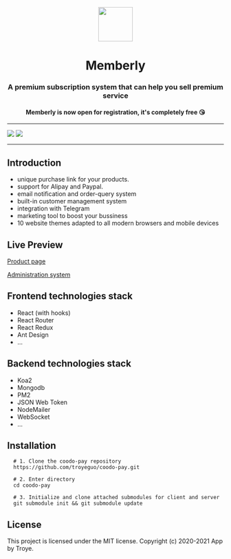 <div align="center">
<img src="https://i.loli.net/2020/03/27/xdEUXeo6QDMWa2O.png" width="80px" height="80px"/>
</div>
  <h1 align="center">
    Memberly
  </h1>
  <h3 align="center">
    A premium subscription system that can help you sell premium service
  </h3>
  <h4 align="center">
    Memberly is now open for registration, it's completely free 😘
  </h4>

<hr>
<img src="https://i.loli.net/2020/07/10/szqvUMpV9IALkXQ.png">
<img src="https://i.loli.net/2020/07/10/zHZmOoi4rBMaU1D.png">
<hr>

## Introduction

- unique purchase link for your products.
- support for Alipay and Paypal.
- email notification and order-query system
- built-in customer management system
- integration with Telegram
- marketing tool to boost your bussiness
- 10 website themes adapted to all modern browsers and mobile devices

## Live Preview

[Product page](https://vip.960960.xyz/#/product/60608503d5dc6641efdeb0f7)

[Administration system](https://vip.960960.xyz)

## Frontend technologies stack

- React (with hooks)
- React Router
- React Redux
- Ant Design
- ...

## Backend technologies stack

- Koa2
- Mongodb
- PM2
- JSON Web Token
- NodeMailer
- WebSocket
- ...

## Installation

```
  # 1. Clone the coodo-pay repository
  https://github.com/troyeguo/coodo-pay.git

  # 2. Enter directory
  cd coodo-pay

  # 3. Initialize and clone attached submodules for client and server
  git submodule init && git submodule update

```

## License

This project is licensed under the MIT license. Copyright (c) 2020-2021 App by Troye.
